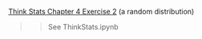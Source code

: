 [Think Stats Chapter 4 Exercise 2](http://greenteapress.com/thinkstats2/html/thinkstats2005.html#toc41) (a random distribution)

>> See ThinkStats.ipynb
